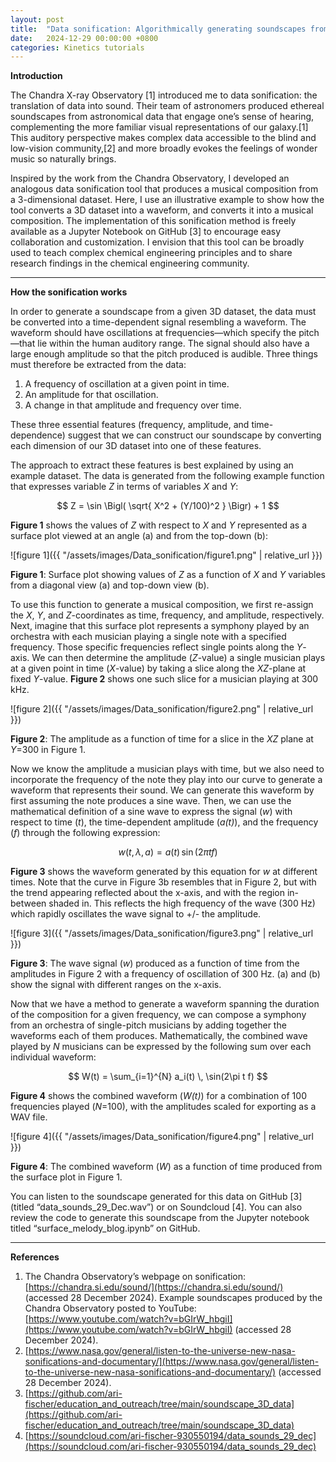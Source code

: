 ```yaml
---
layout: post
title:  "Data sonification: Algorithmically generating soundscapes from 3D datasets"
date:   2024-12-29 00:00:00 +0800
categories: Kinetics tutorials
---
```

**Introduction**

The Chandra X-ray Observatory \[1\] introduced me to data sonification: the translation of data into sound. Their team of astronomers produced ethereal soundscapes from astronomical data that engage one’s sense of hearing, complementing the more familiar visual representations of our galaxy.\[1\] This auditory perspective makes complex data accessible to the blind and low-vision community,\[2\] and more broadly evokes the feelings of wonder music so naturally brings.

Inspired by the work from the Chandra Observatory, I developed an analogous data sonification tool that produces a musical composition from a 3-dimensional dataset. Here, I use an illustrative example to show how the tool converts a 3D dataset into a waveform, and converts it into a musical composition. The implementation of this sonification method is freely available as a Jupyter Notebook on GitHub \[3\] to encourage easy collaboration and customization. I envision that this tool can be broadly used to teach complex chemical engineering principles and to share research findings in the chemical engineering community.

---

**How the sonification works**

In order to generate a soundscape from a given 3D dataset, the data must be converted into a time-dependent signal resembling a waveform. The waveform should have oscillations at frequencies—which specify the pitch—that lie within the human auditory range. The signal should also have a large enough amplitude so that the pitch produced is audible. Three things must therefore be extracted from the data:

1. A frequency of oscillation at a given point in time.  
2. An amplitude for that oscillation.  
3. A change in that amplitude and frequency over time.

These three essential features (frequency, amplitude, and time-dependence) suggest that we can construct our soundscape by converting each dimension of our 3D dataset into one of these features.

The approach to extract these features is best explained by using an example dataset. The data is generated from the following example function that expresses variable *Z* in terms of variables *X* and *Y*:

$$
Z = \sin \Bigl( \sqrt{ X^2 + (Y/100)^2 } \Bigr) + 1
$$

**Figure 1** shows the values of *Z* with respect to *X* and *Y* represented as a surface plot viewed at an angle (a) and from the top-down (b):

![figure 1]({{ "/assets/images/Data_sonification/figure1.png" | relative_url }})

**Figure 1**: Surface plot showing values of *Z* as a function of *X* and *Y* variables from a diagonal view (a) and top-down view (b).

To use this function to generate a musical composition, we first re-assign the *X*, *Y*, and *Z*-coordinates as time, frequency, and amplitude, respectively. Next, imagine that this surface plot represents a symphony played by an orchestra with each musician playing a single note with a specified frequency. Those specific frequencies reflect single points along the *Y*-axis. We can then determine the amplitude (*Z*-value) a single musician plays at a given point in time (*X*-value) by taking a slice along the *XZ*-plane at fixed *Y*-value. **Figure 2** shows one such slice for a musician playing at 300 kHz.

![figure 2]({{ "/assets/images/Data_sonification/figure2.png" | relative_url }})

**Figure 2**: The amplitude as a function of time for a slice in the *XZ* plane at *Y*=300 in Figure 1.

Now we know the amplitude a musician plays with time, but we also need to incorporate the frequency of the note they play into our curve to generate a waveform that represents their sound. We can generate this waveform by first assuming the note produces a sine wave. Then, we can use the mathematical definition of a sine wave to express the signal (*w*) with respect to time (*t*), the time-dependent amplitude (*a(t)*), and the frequency (*f*) through the following expression:

$$
w(t, \lambda, a) = a(t) \, \sin(2\pi t f)
$$

**Figure 3** shows the waveform generated by this equation for *w* at different times. Note that the curve in Figure 3b resembles that in Figure 2, but with the trend appearing reflected about the x-axis, and with the region in-between shaded in. This reflects the high frequency of the wave (300 Hz) which rapidly oscillates the wave signal to +/- the amplitude.

![figure 3]({{ "/assets/images/Data_sonification/figure3.png" | relative_url }})

**Figure 3**: The wave signal (*w*) produced as a function of time from the amplitudes in Figure 2 with a frequency of oscillation of 300 Hz. (a) and (b) show the signal with different ranges on the x-axis.

Now that we have a method to generate a waveform spanning the duration of the composition for a given frequency, we can compose a symphony from an orchestra of single-pitch musicians by adding together the waveforms each of them produces. Mathematically, the combined wave played by *N* musicians can be expressed by the following sum over each individual waveform:

$$
W(t) = \sum_{i=1}^{N} a_i(t) \, \sin(2\pi t f)
$$

**Figure 4** shows the combined waveform (*W(t)*) for a combination of 100 frequencies played (*N*=100), with the amplitudes scaled for exporting as a WAV file.

![figure 4]({{ "/assets/images/Data_sonification/figure4.png" | relative_url }})

**Figure 4**: The combined waveform (*W*) as a function of time produced from the surface plot in Figure 1.

You can listen to the soundscape generated for this data on GitHub \[3\] (titled “data_sounds_29_Dec.wav”) or on Soundcloud \[4\]. You can also review the code to generate this soundscape from the Jupyter notebook titled “surface_melody_blog.ipynb” on GitHub.

---

**References**

1. The Chandra Observatory’s webpage on sonification: [https://chandra.si.edu/sound/](https://chandra.si.edu/sound/) (accessed 28 December 2024). Example soundscapes produced by the Chandra Observatory posted to YouTube: [https://www.youtube.com/watch?v=bGIrW_hbgiI](https://www.youtube.com/watch?v=bGIrW_hbgiI) (accessed 28 December 2024).  
2. [https://www.nasa.gov/general/listen-to-the-universe-new-nasa-sonifications-and-documentary/](https://www.nasa.gov/general/listen-to-the-universe-new-nasa-sonifications-and-documentary/) (accessed 28 December 2024).  
3. [https://github.com/ari-fischer/education_and_outreach/tree/main/soundscape_3D_data](https://github.com/ari-fischer/education_and_outreach/tree/main/soundscape_3D_data)  
4. [https://soundcloud.com/ari-fischer-930550194/data_sounds_29_dec](https://soundcloud.com/ari-fischer-930550194/data_sounds_29_dec)  
